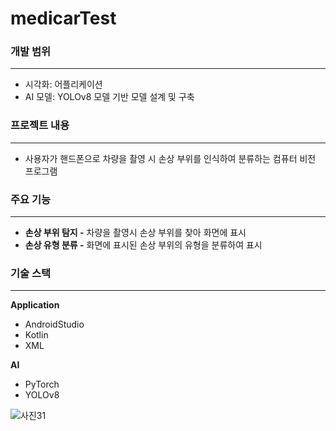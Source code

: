 # medicarTest

### 개발 범위

---

- 시각화: 어플리케이션
- AI 모델: YOLOv8 모델 기반 모델 설계 및 구축

### 프로젝트 내용

---

- 사용자가 핸드폰으로 차량을 촬영 시 손상 부위를 인식하여 분류하는 컴퓨터 비전 프로그램

### 주요 기능

---

- **손상 부위 탐지 -** 차량을 촬영시 손상 부위를 찾아 화면에 표시
- **손상 유형 분류 -** 화면에 표시된 손상 부위의 유형을 분류하여 표시

### 기술 스택

---

**Application**

- AndroidStudio
- Kotlin
- XML

**AI**

- PyTorch
- YOLOv8

![사진31](https://github.com/Dayeon-Merry/Twitter/assets/131240376/54ec1c7d-ff77-4e6e-9825-02f1759b6e8c)

